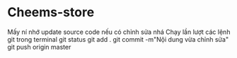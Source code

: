 # Cheems-store
Mấy ní nhớ update source code nếu có chỉnh sửa nhá
Chạy lần lượt các lệnh git trong terminal
git status
git add .
git commit -m"Nội dung vừa chỉnh sửa"
git push origin master

